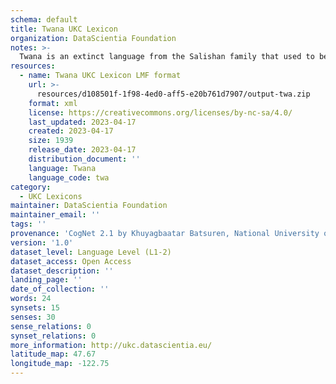 ```yaml
---
schema: default
title: Twana UKC Lexicon
organization: DataScientia Foundation
notes: >-
  Twana is an extinct language from the Salishan family that used to be spoken in North America. The UKC Lexicon of Twana is represented as a lexico-semantic network. It consists of words, word senses, synsets, as well as sense-level and synset-level relationships
resources:
  - name: Twana UKC Lexicon LMF format
    url: >-
      resources/d108501f-1f98-4ed0-aff5-e20b761d7907/output-twa.zip
    format: xml
    license: https://creativecommons.org/licenses/by-nc-sa/4.0/
    last_updated: 2023-04-17
    created: 2023-04-17
    size: 1939
    release_date: 2023-04-17
    distribution_document: ''
    language: Twana
    language_code: twa
category:
  - UKC Lexicons
maintainer: DataScientia Foundation
maintainer_email: ''
tags: ''
provenance: 'CogNet 2.1 by Khuyagbaatar Batsuren, National University of Mongolia (http://cognet.ukc.disi.unitn.it); KinDiv: Kinship Diversity 1.0 by Temuulen Khishigsuren (http://ukc.disi.unitn.it/index.php/kinship/); Native Languages of the Americas 2021.11. by Laura Redish and Orrin Lewis (http://www.native-languages.org); Princeton WordNet 2.1 by Princeton University (https://wordnet.princeton.edu)'
version: '1.0'
dataset_level: Language Level (L1-2)
dataset_access: Open Access
dataset_description: ''
landing_page: ''
date_of_collection: ''
words: 24
synsets: 15
senses: 30
sense_relations: 0
synset_relations: 0
more_information: http://ukc.datascientia.eu/
latitude_map: 47.67
longitude_map: -122.75
---
```

